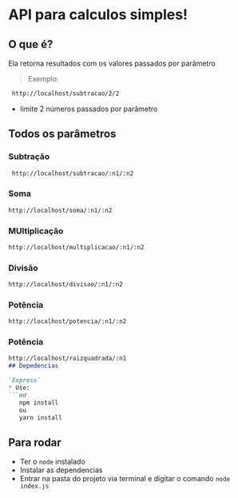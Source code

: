 # API para calculos simples!

## O que é?

Ela retorna resultados com os valores passados por parâmetro
> Exemplo: 
```md
 http://localhost/subtracao/2/2
 ```
* limite 2 números passados por parâmetro

## Todos os parâmetros
### Subtração
```md
 http://localhost/subtracao/:n1/:n2
 ```
### Soma
 ```md
 http://localhost/soma/:n1/:n2
 ```
### MUltiplicação
 ```md
 http://localhost/multiplicacao/:n1/:n2
 ```
 ### Divisão
 ```md
 http://localhost/divisao/:n1/:n2
 ```
 ### Potência
 ```md
 http://localhost/potencia/:n1/:n2
 ```
 ### Potência
 ```md
 http://localhost/raizquadrada/:n1
 ## Depedencias

 `Express` 
 * Use: 
 ```md
    npm install
    ou
    yarn install
 ```
 ## Para rodar

- Ter o `node` instalado
- Instalar as dependencias 
- Entrar na pasta do projeto via terminal e digitar o comando `node index.js`
 
 
